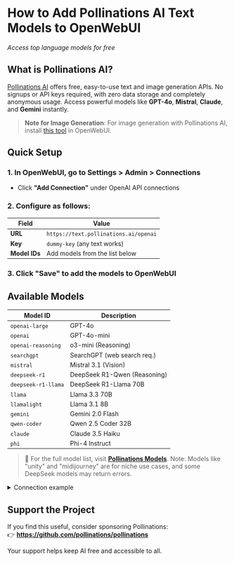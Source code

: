 # How to Add **Pollinations AI Text Models** to **OpenWebUI**  
_Access top language models for free_

## What is Pollinations AI?

[Pollinations AI](https://pollinations.ai) offers free, easy-to-use text and image generation APIs. No signups or API keys required, with zero data storage and completely anonymous usage. Access powerful models like **GPT-4o**, **Mistral**, **Claude**, and **Gemini** instantly.

> **Note for Image Generation**: For image generation with Pollinations AI, install [this tool](https://openwebui.com/t/kaneki/image_generation) in OpenWebUI.

## Quick Setup

### 1. In OpenWebUI, go to **Settings > Admin > Connections**
- Click **"Add Connection"** under OpenAI API connections

### 2. Configure as follows:
| Field | Value |
|-------|-------|
| **URL** | `https://text.pollinations.ai/openai` |
| **Key** | `dummy-key` (any text works) |
| **Model IDs** | Add models from the list below |

### 3. Click **"Save"** to add the models to OpenWebUI

## Available Models

| Model ID           | Description                  |
|--------------------|------------------------------|
| `openai-large`     | GPT-4o                       |
| `openai`           | GPT-4o-mini                 |
| `openai-reasoning` | o3-mini (Reasoning)         |
| `searchgpt`        | SearchGPT (web search req.) |
| `mistral`          | Mistral 3.1 (Vision)        |
| `deepseek-r1`      | DeepSeek R1-Qwen (Reasoning)|
| `deepseek-r1-llama`| DeepSeek R1-Llama 70B       |
| `llama`            | Llama 3.3 70B              |
| `llamalight`       | Llama 3.1 8B               |
| `gemini`           | Gemini 2.0 Flash           |
| `qwen-coder`       | Qwen 2.5 Coder 32B         |
| `claude`           | Claude 3.5 Haiku           |
| `phi`              | Phi-4 Instruct             |

> 📌 For the full model list, visit **[Pollinations Models](https://text.pollinations.ai/models)**. Note: Models like "unity" and "midijourney" are for niche use cases, and some DeepSeek models may return errors.

<details>
<summary>Connection example</summary>

![Connection Example](pollinations_connection.jpg)
</details>

## Support the Project
If you find this useful, consider sponsoring Pollinations:  
👉 **https://github.com/pollinations/pollinations**

Your support helps keep AI free and accessible to all.
